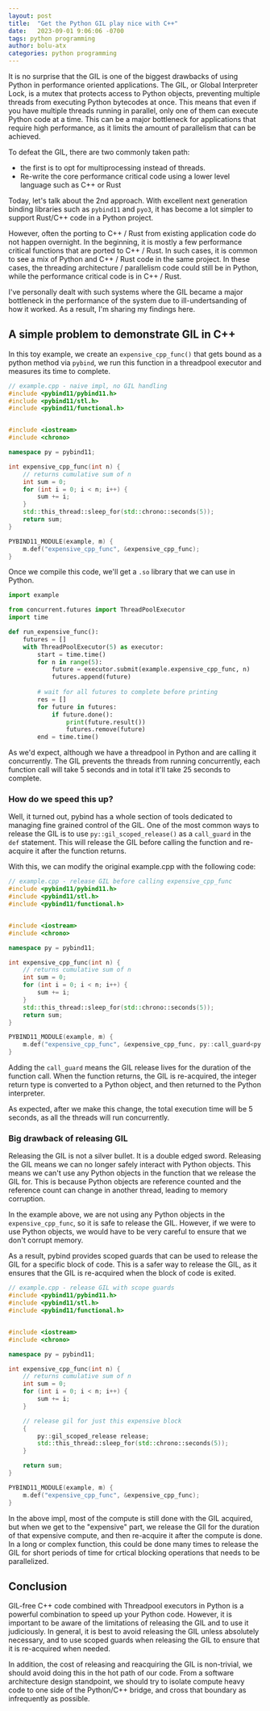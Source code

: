 ```yaml
---
layout: post
title:  "Get the Python GIL play nice with C++"
date:   2023-09-01 9:06:06 -0700
tags: python programming
author: bolu-atx
categories: python programming
---
```



It is no surprise that the GIL is one of the biggest drawbacks of using Python in performance oriented applications. The GIL, or Global Interpreter Lock, is a mutex that protects access to Python objects, preventing multiple threads from executing Python bytecodes at once. This means that even if you have multiple threads running in parallel, only one of them can execute Python code at a time. This can be a major bottleneck for applications that require high performance, as it limits the amount of parallelism that can be achieved.

To defeat the GIL, there are two commonly taken path:

- the first is to opt for multiprocessing instead of threads. 
- Re-write the core performance critical code using a lower level language such as C++ or Rust

Today, let's talk about the 2nd approach. With excellent next generation binding libraries such as `pybind11` and `pyo3`, it has become a lot simpler to support Rust/C++ code in a Python project.

However, often the porting to C++ / Rust from existing application code do not happen overnight. In the beginning, it is mostly a few performance critical functions that are ported to C++ / Rust. In such cases, it is common to see a mix of Python and C++ / Rust code in the same project. In these cases, the threading architecture / parallelism code could still be in Python, while the performance critical code is in C++ / Rust.

I've personally dealt with such systems where the GIL became a major bottleneck in the performance of the system due to ill-undertsanding of how it worked. As a result, I'm sharing my findings here.

<!--more-->

## A simple problem to demonstrate GIL in C++

In this toy example, we create an `expensive_cpp_func()` that gets bound as a python method via `pybind`, we run this function in a threadpool executor and measures its time to complete.

```cpp
// example.cpp - naive impl, no GIL handling
#include <pybind11/pybind11.h>
#include <pybind11/stl.h>
#include <pybind11/functional.h>


#include <iostream>
#include <chrono>

namespace py = pybind11;

int expensive_cpp_func(int n) {
    // returns cumulative sum of n
    int sum = 0;
    for (int i = 0; i < n; i++) {
        sum += i;
    }
    std::this_thread::sleep_for(std::chrono::seconds(5));
    return sum;
}

PYBIND11_MODULE(example, m) {
    m.def("expensive_cpp_func", &expensive_cpp_func);
}

```

Once we compile this code, we'll get a `.so` library that we can use in Python.

```py
import example

from concurrent.futures import ThreadPoolExecutor
import time

def run_expensive_func():
    futures = []
    with ThreadPoolExecutor(5) as executor:
        start = time.time()
        for n in range(5):
            future = executor.submit(example.expensive_cpp_func, n)
            futures.append(future)
        
        # wait for all futures to complete before printing
        res = []
        for future in futures:
            if future.done():
                print(future.result())
                futures.remove(future)
        end = time.time()
```

As we'd expect, although we have a threadpool in Python and are calling it concurrently. The GIL prevents the threads from running concurrently, each function call will take 5 seconds and in total it'll take 25 seconds to complete.



### How do we speed this up?

Well, it turned out, pybind has a whole section of tools dedicated to managing fine grained control of the GIL. One of the most common ways to release the GIL is to use `py::gil_scoped_release()` as a `call_guard` in the `def` statement. This will release the GIL before calling the function and re-acquire it after the function returns.


With this, we can modify the original example.cpp with the following code:
```cpp
// example.cpp - release GIL before calling expensive_cpp_func
#include <pybind11/pybind11.h>
#include <pybind11/stl.h>
#include <pybind11/functional.h>


#include <iostream>
#include <chrono>

namespace py = pybind11;

int expensive_cpp_func(int n) {
    // returns cumulative sum of n
    int sum = 0;
    for (int i = 0; i < n; i++) {
        sum += i;
    }
    std::this_thread::sleep_for(std::chrono::seconds(5));
    return sum;
}

PYBIND11_MODULE(example, m) {
    m.def("expensive_cpp_func", &expensive_cpp_func, py::call_guard<py::gil_scoped_release>());
}
```

Adding the `call_guard` means the GIL release lives for the duration of the function call. When the function returns, the GIL is re-acquired, the integer return type is converted to a Python object, and then returned to the Python interpreter.

As expected, after we make this change, the total execution time will be 5 seconds, as all the threads will run concurrently.

### Big drawback of releasing GIL

Releasing the GIL is not a silver bullet. It is a double edged sword. Releasing the GIL means we can no longer safely interact with Python objects. This means we can't use any Python objects in the function that we release the GIL for. This is because Python objects are reference counted and the reference count can change in another thread, leading to memory corruption.

In the example above, we are not using any Python objects in the `expensive_cpp_func`, so it is safe to release the GIL. However, if we were to use Python objects, we would have to be very careful to ensure that we don't corrupt memory.

As a result, pybind provides scoped guards that can be used to release the GIL for a specific block of code. This is a safer way to release the GIL, as it ensures that the GIL is re-acquired when the block of code is exited.

```cpp
// example.cpp - release GIL with scope guards
#include <pybind11/pybind11.h>
#include <pybind11/stl.h>
#include <pybind11/functional.h>


#include <iostream>
#include <chrono>

namespace py = pybind11;

int expensive_cpp_func(int n) {
    // returns cumulative sum of n
    int sum = 0;
    for (int i = 0; i < n; i++) {
        sum += i;
    }

    // release gil for just this expensive block
    {
        py::gil_scoped_release release;
        std::this_thread::sleep_for(std::chrono::seconds(5));
    }

    return sum;
}

PYBIND11_MODULE(example, m) {
    m.def("expensive_cpp_func", &expensive_cpp_func);
}
```

In the above impl, most of the compute is still done with the GIL acquired, but when we get to the "expensive" part, we release the GIl for the duration of that expensive compute, and then re-acquire it after the compute is done. In a long or complex function, this could be done many times to release the GIL for short periods of time for crtical blocking operations that needs to be parallelized.


## Conclusion

GIL-free C++ code combined with Threadpool executors in Python is a powerful combination to speed up your Python code. However, it is important to be aware of the limitations of releasing the GIL and to use it judiciously. In general, it is best to avoid releasing the GIL unless absolutely necessary, and to use scoped guards when releasing the GIL to ensure that it is re-acquired when needed.

In addition, the cost of releasing and reacquiring the GIL is non-trivial, we should avoid doing this in the hot path of our code. From a software architecture design standpoint, we should try to isolate compute heavy code to one side of the Python/C++ bridge, and cross that boundary as infrequently as possible.